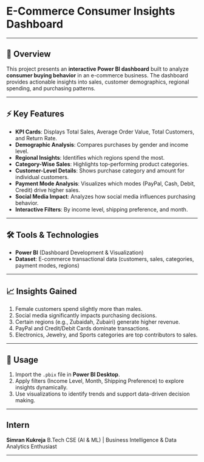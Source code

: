 
# E-Commerce Consumer Insights Dashboard
---

## 📌 Overview

This project presents an **interactive Power BI dashboard** built to analyze **consumer buying behavior** in an e-commerce business. The dashboard provides actionable insights into sales, customer demographics, regional spending, and purchasing patterns.

---

## ⚡ Key Features

* **KPI Cards**: Displays Total Sales, Average Order Value, Total Customers, and Return Rate.
* **Demographic Analysis**: Compares purchases by gender and income level.
* **Regional Insights**: Identifies which regions spend the most.
* **Category-Wise Sales**: Highlights top-performing product categories.
* **Customer-Level Details**: Shows purchase category and amount for individual customers.
* **Payment Mode Analysis**: Visualizes which modes (PayPal, Cash, Debit, Credit) drive higher sales.
* **Social Media Impact**: Analyzes how social media influences purchasing behavior.
* **Interactive Filters**: By income level, shipping preference, and month.

---

## 🛠️ Tools & Technologies

* **Power BI** (Dashboard Development & Visualization)
* **Dataset**: E-commerce transactional data (customers, sales, categories, payment modes, regions)

---

## 📈 Insights Gained

1. Female customers spend slightly more than males.
2. Social media significantly impacts purchasing decisions.
3. Certain regions (e.g., Zubaidah, Zubairi) generate higher revenue.
4. PayPal and Credit/Debit Cards dominate transactions.
5. Electronics, Jewelry, and Sports categories are top contributors to sales.

---

## 🚀 Usage

1. Import the `.pbix` file in **Power BI Desktop**.
2. Apply filters (Income Level, Month, Shipping Preference) to explore insights dynamically.
3. Use visualizations to identify trends and support data-driven decision making.

---

##  Intern

**Simran Kukreja**
B.Tech CSE (AI & ML) | Business Intelligence & Data Analytics Enthusiast

---
